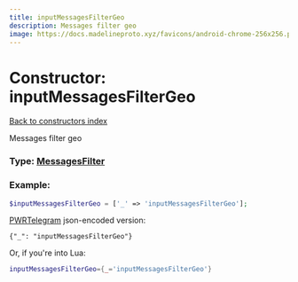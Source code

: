 ```yaml
---
title: inputMessagesFilterGeo
description: Messages filter geo
image: https://docs.madelineproto.xyz/favicons/android-chrome-256x256.png
---
```

# Constructor: inputMessagesFilterGeo  
[Back to constructors index](index.md)



Messages filter geo




### Type: [MessagesFilter](../types/MessagesFilter.md)


### Example:

```php
$inputMessagesFilterGeo = ['_' => 'inputMessagesFilterGeo'];
```  

[PWRTelegram](https://pwrtelegram.xyz) json-encoded version:

```
{"_": "inputMessagesFilterGeo"}
```


Or, if you're into Lua:

```lua
inputMessagesFilterGeo={_='inputMessagesFilterGeo'}

```


